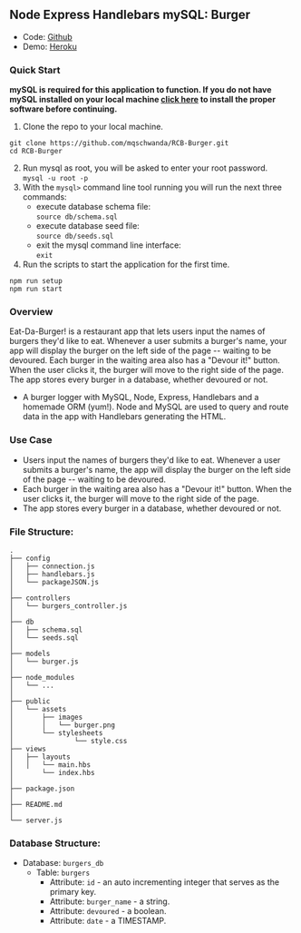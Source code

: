 ## Node Express Handlebars mySQL: Burger
* Code: [Github](https://github.com/mqschwanda/RCB-Burger)  
* Demo: [Heroku](https://rcb-burger.herokuapp.com/)

### Quick Start
**mySQL is required for this application to function. If you do not have mySQL installed on your local machine [click here](https://dev.mysql.com/downloads/installer/) to install the proper software before continuing.**  
1. Clone the repo to your local machine.
```
git clone https://github.com/mqschwanda/RCB-Burger.git
cd RCB-Burger
```
2. Run mysql as root, you will be asked to enter your root password.  
`mysql -u root -p`
3. With the `mysql>` command line tool running you will run the next three commands:   
	* execute database schema file:  
	`source db/schema.sql`   
	* execute database seed file:  
	`source db/seeds.sql`   
	* exit the mysql command line interface:  
	`exit`
4. Run the scripts to start the application for the first time.
```
npm run setup
npm run start
```

### Overview
Eat-Da-Burger! is a restaurant app that lets users input the names of burgers they'd like to eat. Whenever a user submits a burger's name, your app will display the burger on the left side of the page -- waiting to be devoured. Each burger in the waiting area also has a "Devour it!" button. When the user clicks it, the burger will move to the right side of the page. The app stores every burger in a database, whether devoured or not.
* A burger logger with MySQL, Node, Express, Handlebars and a homemade ORM (yum!). Node and MySQL are used to query and route data in the app with Handlebars generating the HTML.

### Use Case
* Users input the names of burgers they'd like to eat. Whenever a user submits a burger's name, the app will display the burger on the left side of the page -- waiting to be devoured.
* Each burger in the waiting area also has a "Devour it!" button. When the user clicks it, the burger will move to the right side of the page.
* The app stores every burger in a database, whether devoured or not.

### File Structure:
```
.
├── config
│   ├── connection.js
│   ├── handlebars.js
│   └── packageJSON.js
│ 
├── controllers
│   └── burgers_controller.js
│
├── db
│   ├── schema.sql
│   └── seeds.sql
│
├── models
│   └── burger.js
│ 
├── node_modules
│   └── ...
│
├── public
│   └── assets
│       ├── images
│       │   └── burger.png
│       └── stylesheets
│       		└── style.css
├── views    
│   ├── layouts
│   │   └── main.hbs
│		└── index.hbs
│
├── package.json
│
├── README.md
│
└── server.js

```

### Database Structure:
* Database: `burgers_db`
	* Table: `burgers`
		* Attribute: `id` - an auto incrementing integer that serves as the primary key.
		* Attribute: `burger_name` - a string.
		* Attribute: `devoured` - a boolean.
		* Attribute: `date` - a TIMESTAMP.
